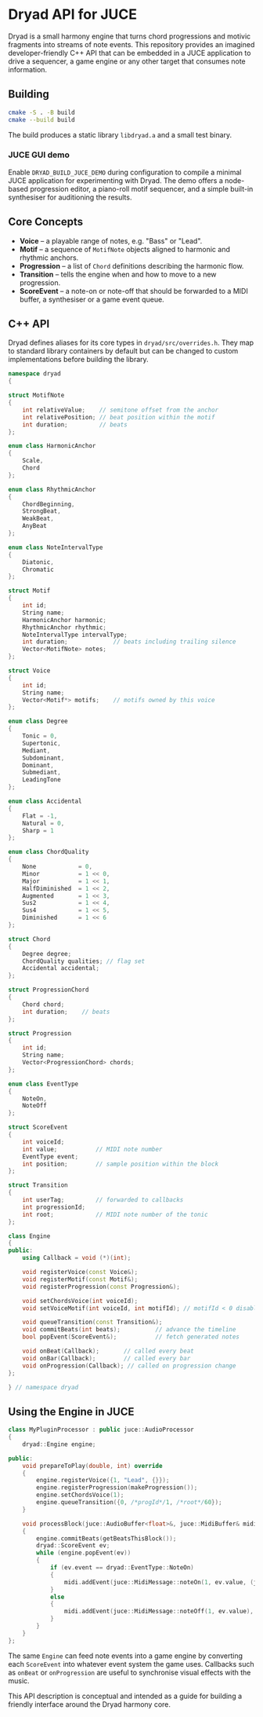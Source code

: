 # Dryad API for JUCE

Dryad is a small harmony engine that turns chord progressions and motivic fragments
into streams of note events.  This repository provides an imagined developer-friendly
C++ API that can be embedded in a JUCE application to drive a sequencer, a game
engine or any other target that consumes note information.

## Building

```bash
cmake -S . -B build
cmake --build build
```

The build produces a static library `libdryad.a` and a small test binary.

### JUCE GUI demo

Enable `DRYAD_BUILD_JUCE_DEMO` during configuration to compile a minimal JUCE
application for experimenting with Dryad. The demo offers a node-based
progression editor, a piano-roll motif sequencer, and a simple built-in
synthesiser for auditioning the results.

## Core Concepts

* **Voice** – a playable range of notes, e.g. "Bass" or "Lead".
* **Motif** – a sequence of `MotifNote` objects aligned to harmonic and
  rhythmic anchors.
* **Progression** – a list of `Chord` definitions describing the harmonic flow.
* **Transition** – tells the engine when and how to move to a new progression.
* **ScoreEvent** – a note-on or note-off that should be forwarded to a MIDI
  buffer, a synthesiser or a game event queue.

## C++ API

Dryad defines aliases for its core types in `dryad/src/overrides.h`.  They map to
standard library containers by default but can be changed to custom
implementations before building the library.

```cpp
namespace dryad
{

struct MotifNote
{
    int relativeValue;    // semitone offset from the anchor
    int relativePosition; // beat position within the motif
    int duration;         // beats
};

enum class HarmonicAnchor
{
    Scale,
    Chord
};

enum class RhythmicAnchor
{
    ChordBeginning,
    StrongBeat,
    WeakBeat,
    AnyBeat
};

enum class NoteIntervalType
{
    Diatonic,
    Chromatic
};

struct Motif
{
    int id;
    String name;
    HarmonicAnchor harmonic;
    RhythmicAnchor rhythmic;
    NoteIntervalType intervalType;
    int duration;             // beats including trailing silence
    Vector<MotifNote> notes;
};

struct Voice
{
    int id;
    String name;
    Vector<Motif*> motifs;    // motifs owned by this voice
};

enum class Degree
{
    Tonic = 0,
    Supertonic,
    Mediant,
    Subdominant,
    Dominant,
    Submediant,
    LeadingTone
};

enum class Accidental
{
    Flat = -1,
    Natural = 0,
    Sharp = 1
};

enum class ChordQuality
{
    None            = 0,
    Minor           = 1 << 0,
    Major           = 1 << 1,
    HalfDiminished  = 1 << 2,
    Augmented       = 1 << 3,
    Sus2            = 1 << 4,
    Sus4            = 1 << 5,
    Diminished      = 1 << 6
};

struct Chord
{
    Degree degree;
    ChordQuality qualities; // flag set
    Accidental accidental;
};

struct ProgressionChord
{
    Chord chord;
    int duration;    // beats
};

struct Progression
{
    int id;
    String name;
    Vector<ProgressionChord> chords;
};

enum class EventType
{
    NoteOn,
    NoteOff
};

struct ScoreEvent
{
    int voiceId;
    int value;           // MIDI note number
    EventType event;
    int position;        // sample position within the block
};

struct Transition
{
    int userTag;         // forwarded to callbacks
    int progressionId;
    int root;            // MIDI note number of the tonic
};

class Engine
{
public:
    using Callback = void (*)(int);

    void registerVoice(const Voice&);
    void registerMotif(const Motif&);
    void registerProgression(const Progression&);

    void setChordsVoice(int voiceId);
    void setVoiceMotif(int voiceId, int motifId); // motifId < 0 disables

    void queueTransition(const Transition&);
    void commitBeats(int beats);          // advance the timeline
    bool popEvent(ScoreEvent&);           // fetch generated notes

    void onBeat(Callback);       // called every beat
    void onBar(Callback);        // called every bar
    void onProgression(Callback); // called on progression change
};

} // namespace dryad
```

## Using the Engine in JUCE

```cpp
class MyPluginProcessor : public juce::AudioProcessor
{
    dryad::Engine engine;

public:
    void prepareToPlay(double, int) override
    {
        engine.registerVoice({1, "Lead", {}});
        engine.registerProgression(makeProgression());
        engine.setChordsVoice(1);
        engine.queueTransition({0, /*progId*/1, /*root*/60});
    }

    void processBlock(juce::AudioBuffer<float>&, juce::MidiBuffer& midi) override
    {
        engine.commitBeats(getBeatsThisBlock());
        dryad::ScoreEvent ev;
        while (engine.popEvent(ev))
        {
            if (ev.event == dryad::EventType::NoteOn)
            {
                midi.addEvent(juce::MidiMessage::noteOn(1, ev.value, (juce::uint8)100), ev.position);
            }
            else
            {
                midi.addEvent(juce::MidiMessage::noteOff(1, ev.value), ev.position);
            }
        }
    }
};
```

The same `Engine` can feed note events into a game engine by converting each
`ScoreEvent` into whatever event system the game uses.  Callbacks such as
`onBeat` or `onProgression` are useful to synchronise visual effects with the
music.

This API description is conceptual and intended as a guide for building a
friendly interface around the Dryad harmony core.
